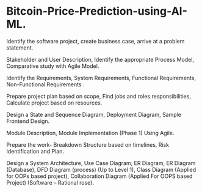 # Bitcoin-Price-Prediction-using-AI-ML.

Identify the software project, create business case, arrive at a problem statement. 

Stakeholder and User Description, Identify the appropriate Process Model, Comparative study with Agile Model.

Identify the Requirements, System Requirements, Functional Requirements, Non-Functional Requirements .

Prepare project plan based on scope, Find jobs and roles responsibilities, Calculate project based on resources.  

Design a State and Sequence Diagram, Deployment Diagram, Sample Frontend Design.

Module Description, Module Implementation (Phase 1) Using Agile.

Prepare the work- Breakdown Structure based on timelines, Risk Identification and Plan.

Design a System Architecture, Use Case Diagram, ER Diagram, ER Diagram (Database), DFD Diagram (process) (Up to Level 1), Class Diagram (Applied for OOPs based project), Collaboration Diagram (Applied For OOPS based Project) (Software – Rational rose).





